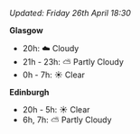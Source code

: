 *Updated: Friday 26th April 18:30*

**Glasgow**

* 20h: :cloud: Cloudy
* 21h - 23h: :partly_sunny: Partly Cloudy
* 0h - 7h: :sunny: Clear

**Edinburgh**

* 20h - 5h: :sunny: Clear
* 6h, 7h: :partly_sunny: Partly Cloudy
